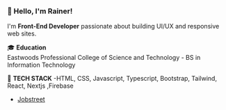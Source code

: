 ### 👋 Hello, I'm Rainer!

I'm **Front-End Developer** passionate about  building UI/UX and responsive web sites.

🎓 **Education**  
Eastwoods Professional College of Science and Technology - BS in Information Technology

🧠 **TECH STACK**
-HTML, CSS, Javascript, Typescript, Bootstrap, Tailwind, React, Nextjs ,Firebase




- [Jobstreet](https://ph.jobstreet.com/profile/rainer-morales-lP5ZTL0dsW)


